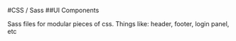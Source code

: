 #CSS / Sass
##UI Components

Sass files for modular pieces of css. Things like: header, footer, login panel, etc
